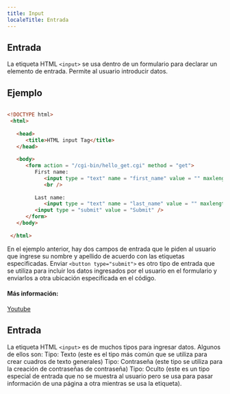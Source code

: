 ```yaml
---
title: Input
localeTitle: Entrada
---
```

## Entrada

La etiqueta HTML `<input>` se usa dentro de un formulario para declarar un elemento de entrada. Permite al usuario introducir datos.

## Ejemplo

```html

<!DOCTYPE html> 
 <html> 
 
   <head> 
      <title>HTML input Tag</title> 
   </head> 
 
   <body> 
      <form action = "/cgi-bin/hello_get.cgi" method = "get"> 
         First name: 
            <input type = "text" name = "first_name" value = "" maxlength = "100" /> 
            <br /> 
 
         Last name: 
            <input type = "text" name = "last_name" value = "" maxlength = "100" /> 
         <input type = "submit" value = "Submit" /> 
      </form> 
   </body> 
 
 </html> 
```

En el ejemplo anterior, hay dos campos de entrada que le piden al usuario que ingrese su nombre y apellido de acuerdo con las etiquetas especificadas. Enviar `<button type="submit">` es otro tipo de entrada que se utiliza para incluir los datos ingresados ​​por el usuario en el formulario y enviarlos a otra ubicación especificada en el código.

#### Más información:

[Youtube](https://www.youtube.com/watch?v=qJ9ZkxmVf5s)

## Entrada

La etiqueta HTML `<input>` es de muchos tipos para ingresar datos. Algunos de ellos son: Tipo: Texto (este es el tipo más común que se utiliza para crear cuadros de texto generales) Tipo: Contraseña (este tipo se utiliza para la creación de contraseñas de contraseña) Tipo: Oculto (este es un tipo especial de entrada que no se muestra al usuario pero se usa para pasar información de una página a otra mientras se usa la etiqueta).
